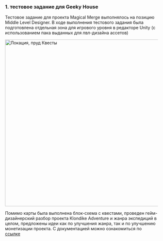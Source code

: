  

### 1. тестовое задание для Geeky House 

Тестовое задание для проекта Magical Merge выполнялось на позицию Middle Level Designer. В ходе выполнения тестового задания была подготовлена отдельная зона для игрового уровня в редакторе Unity (с использованием пака выданных для лвл-дизайна ассетов)

<img width="549" alt="Локация, пруд  Квесты" src="https://github.com/maryran7/portfolio/assets/118451240/f79dc853-1fc8-421f-8986-8e21def98809">


Помимо карты была выполнена блок-схема с квестами, проведен гейм-дизайнерский разбор проекта Klondike Adventure и жанра экспедиций в целом, предложены идеи как по улучшения жанра, так и по улучшению монетизации проекта. С документацией можно ознакомиться по [ссылке](https://drive.google.com/drive/folders/1B-LkTG40SdlEls2cYMV2INkYM1r41LIT?usp=drive_link)

